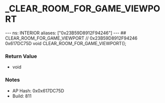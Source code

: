 # _CLEAR_ROOM_FOR_GAME_VIEWPORT

--- ns: INTERIOR aliases: ["0x23B59D8912F94246"] --- ## CLEAR_ROOM_FOR_GAME_VIEWPORT  // 0x23B59D8912F94246 0x617DC75D void CLEAR_ROOM_FOR_GAME_VIEWPORT();

### Return Value
* void

### Notes
* AP Hash: 0x0x617DC75D
* Build: 811

